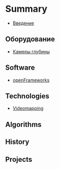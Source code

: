 # Summary

* [Введение](README.md)

## Оборудование

* [Камеры глубины](hardware/depth-cameras.md)

## Software

* [openFrameworks](software/openframeworks.md)

## Technologies

* [Videomapping](technologies/videomapping.md)

## Algorithms

## History

## Projects

